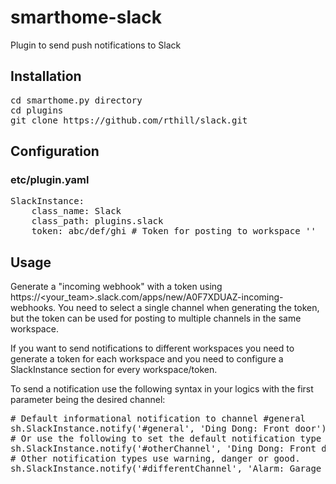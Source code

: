 # smarthome-slack
Plugin to send push notifications to Slack 

## Installation
<pre>
cd smarthome.py directory
cd plugins
git clone https://github.com/rthill/slack.git
</pre>

## Configuration
### etc/plugin.yaml
<pre>
SlackInstance:
    class_name: Slack
    class_path: plugins.slack
    token: abc/def/ghi # Token for posting to workspace '<your_team>'
</pre>

## Usage
Generate a "incoming webhook" with a token using https://<your_team>.slack.com/apps/new/A0F7XDUAZ-incoming-webhooks. You need to select a single channel when generating the token, but the token can be used for posting to multiple channels in the same workspace.

If you want to send notifications to different workspaces you need to generate a token for each workspace and you need to configure a SlackInstance section for every workspace/token.

To send a notification use the following syntax in your logics with the first parameter being the desired channel:

<pre>
# Default informational notification to channel #general
sh.SlackInstance.notify('#general', 'Ding Dong: Front door')
# Or use the following to set the default notification type to normal
sh.SlackInstance.notify('#otherChannel', 'Ding Dong: Front door', 'normal')
# Other notification types use warning, danger or good.
sh.SlackInstance.notify('#differentChannel', 'Alarm: Garage door open', 'danger')
</pre>
